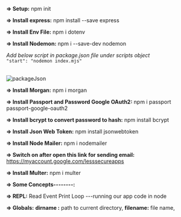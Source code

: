 **=> Setup:**
npm init

**=> Install express:**
npm install --save express

**=> Install Env File:**
npm i dotenv

**=> Install Nodemon:**
npm i --save-dev nodemon

<div>
<i>Add below script in package.json file under scripts object</i>
</div>
<code>"start": "nodemon index.mjs"</code>
<br></br>

![packageJson](https://user-images.githubusercontent.com/44664610/135656582-ef0d3416-32c3-4a17-b875-5156e2c5aa27.png)

**=> Install Morgan:**
npm i morgan

**=> Install Passport and Password Google OAuth2:**
npm i passport passport-google-oauth2

**=> Install bcrypt to convert password to hash:**
npm install bcrypt

**=> Install Json Web Token:**
npm install jsonwebtoken

**=> Install Node Mailer:**
npm i nodemailer

**=> Switch on after open this link for sending email:**
https://myaccount.google.com/lesssecureapps

**=> Install Multer:**
npm i multer

**=> Some Concepts--------:**

**=> REPL:**
Read Event Print Loop ---running our app code in node

**=> Globals:**
<b>dirname :</b> path to current directory,
<b>filename:</b> file name,
